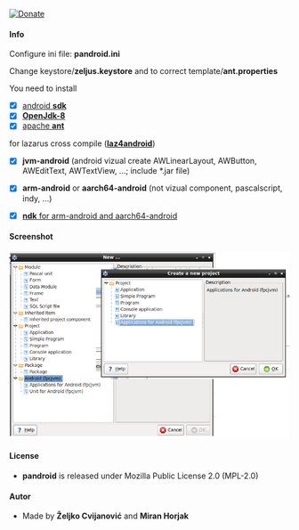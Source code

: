 
[![Donate](https://img.shields.io/badge/Donate-PayPal-green.svg)](https://paypal.me/zeljus?locale.x=en_US)

#### Info
Configure ini file: __pandroid.ini__

Change keystore/__zeljus.keystore__ and to correct template/__ant.properties__


You need to install
- [x] [android __sdk__](https://developer.android.com/studio/releases/platform-tools) 
- [x] [__OpenJdk-8__](https://developers.redhat.com/products/openjdk/download)
- [x] [apache __ant__](http://archive.apache.org/dist/ant/binaries/)

for lazarus cross compile ([__laz4android__](https://sourceforge.net/projects/laz4android/))
- [x] __jvm-android__  (android vizual create AWLinearLayout, AWButton, AWEditText, AWTextView, ...; include *.jar file)     
- [x] __arm-android__ or __aarch64-android__ (not vizual component, pascalscript, indy, ...)
- [x] [__ndk__ for arm-android and aarch64-android ](https://developer.android.com/ndk/downloads) 



#### Screenshot
![GitHub Logo](/images/pandroid.png) 

#### License
- __pandroid__  is released under Mozilla Public License 2.0 (MPL-2.0)

#### Autor
- Made by  __Željko Cvijanović__  and  __Miran Horjak__ 

